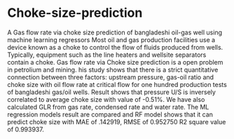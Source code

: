 # Choke-size-prediction
A Gas flow rate via choke size prediction of bangladeshi oil-gas well using machine learning regressors
Most oil and gas production facilities use a device known as a choke to control the flow of fluids produced from wells. Typically, equipment such as the line heaters and wellsite separators contain a choke. Gas flow rate via Choke size prediction is a open problem in petrolium and mining. his study shows that there is a strict quantitative connection between three factors: upstream pressure, gas-oil ratio and choke size with oil flow rate at critical flow for one hundred production tests of bangladeshi gas/oil wells. Result shows that pressure U/S is inversely correlated to average choke  size with value of -0.51%. We have also calculated GLR from gas rate, condensed rate and water rate. The ML regression models result are compared and RF model shows that it can predict choke size with MAE of .142919, RMSE of 0.952750 R2 square value of 0.993937.
